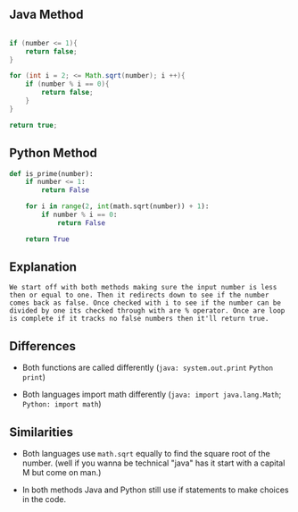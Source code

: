 ## Java Method
```java

if (number <= 1){
    return false;
}

for (int i = 2; <= Math.sqrt(number); i ++){
    if (number % i == 0){
        return false;
    }
}

return true;

```

## Python Method
```Python
def is_prime(number):
    if number <= 1:
        return False

    for i in range(2, int(math.sqrt(number)) + 1):
        if number % i == 0:
            return False

    return True
```
## Explanation
    We start off with both methods making sure the input number is less then or equal to one. Then it redirects down to see if the number comes back as false. Once checked with i to see if the number can be divided by one its checked through with are % operator. Once are loop is complete if it tracks no false numbers then it'll return true.


## Differences
* Both functions are called differently (`java: system.out.print` `Python print`)

* Both languages import math differently (`java: import java.lang.Math`; `Python: import math`)
## Similarities
* Both languages use `math.sqrt` equally to find the square root of the number. (well if you wanna be technical "java" has it start with a capital M but come on man.)

* In both methods Java and Python still use if statements to make choices in the code.